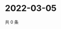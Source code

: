 # 2022-03-05

共 0 条

<!-- BEGIN WEIBO -->
<!-- 最后更新时间 Sat Mar 05 2022 21:14:48 GMT+0800 (China Standard Time) -->

<!-- END WEIBO -->
